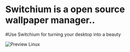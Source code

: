 # Switchium is a open source wallpaper manager..


#Use Switchium for turning your desktop into a beauty

![Preview Linux ](https://github.com/TheGreatestShoaib/shofetch/blob/main/screenshots/2021-10-28-215147_1920x1080_scrot.png)

